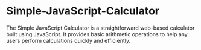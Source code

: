 # Simple-JavaScript-Calculator
The Simple JavaScript Calculator is a straightforward web-based calculator built using JavaScript. It provides basic arithmetic operations to help any users perform calculations quickly and efficiently.
